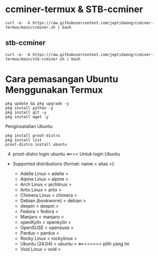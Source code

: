 # ccminer-termux & STB-ccminer
```
curl -o- -k https://raw.githubusercontent.com/jeptidaeng/ccminer-termux/main/ccminer.sh | bash
```
## stb-ccminer ##
```
curl -o- -k https://raw.githubusercontent.com/jeptidaeng/ccminer-termux/main/stb-ccminer.sh | bash
```

# Cara pemasangan Ubuntu Menggunakan Termux #
```
pkg update && pkg upgrade -y
pkg install python -y
pkg install git -y
pkg install wget -y
```
Penginsatallan Ubuntu
```
pkg install proot-distro
pkg install list
proot-distro install ubuntu
```
4. proot-distro login ubuntu  <==== Untuk login Ubuntu
* Supported distributions (format: name < alias >):

  * Adélie Linux < adelie >
  * Alpine Linux < alpine >
  * Arch Linux < archlinux >
  * Artix Linux < artix >
  * Chimera Linux < chimera >
  * Debian (bookworm) < debian >
  * deepin < deepin >
  * Fedora < fedora >
  * Manjaro < manjaro >
  * openKylin < openkylin >
  * OpenSUSE < opensuse >
  * Pardus < pardus >
  * Rocky Linux < rockylinux >
  * Ubuntu (24.04) < ubuntu > <======== pilih yang ini
  * Void Linux < void >
  


